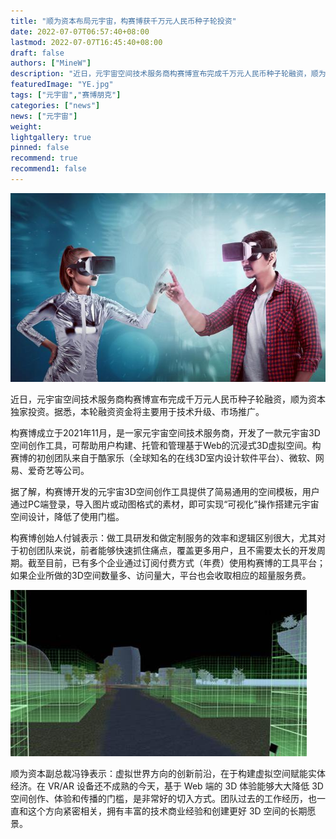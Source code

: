 ```yaml
---
title: "顺为资本布局元宇宙，构赛博获千万元人民币种子轮投资"
date: 2022-07-07T06:57:40+08:00
lastmod: 2022-07-07T16:45:40+08:00
draft: false
authors: ["MineW"]
description: "近日，元宇宙空间技术服务商构赛博宣布完成千万元人民币种子轮融资，顺为资本独家投资。据悉，本轮融资资金将主要用于技术升级、市场推广。"
featuredImage: "YE.jpg"
tags: ["元宇宙","赛博朋克"]
categories: ["news"]
news: ["元宇宙"]
weight: 
lightgallery: true
pinned: false
recommend: true
recommend1: false
---
```


![uu](uu.jpg)

近日，元宇宙空间技术服务商构赛博宣布完成千万元人民币种子轮融资，顺为资本独家投资。据悉，本轮融资资金将主要用于技术升级、市场推广。

构赛博成立于2021年11月，是一家元宇宙空间技术服务商，开发了一款元宇宙3D空间创作工具，可帮助用户构建、托管和管理基于Web的沉浸式3D虚拟空间。构赛博的初创团队来自于酷家乐（全球知名的在线3D室内设计软件平台）、微软、网易、爱奇艺等公司。

据了解，构赛博开发的元宇宙3D空间创作工具提供了简易通用的空间模板，用户通过PC端登录，导入图片或动图格式的素材，即可实现“可视化”操作搭建元宇宙空间设计，降低了使用门槛。

构赛博创始人付铖表示：做工具研发和做定制服务的效率和逻辑区别很大，尤其对于初创团队来说，前者能够快速抓住痛点，覆盖更多用户，且不需要太长的开发周期。截至目前，已有多个企业通过订阅付费方式（年费）使用构赛博的工具平台；如果企业所做的3D空间数量多、访问量大，平台也会收取相应的超量服务费。

![th](th.jpg)

顺为资本副总裁冯铮表示：虚拟世界方向的创新前沿，在于构建虚拟空间赋能实体经济。在 VR/AR 设备还不成熟的今天，基于 Web 端的 3D 体验能够大大降低 3D 空间创作、体验和传播的门槛，是非常好的切入方式。团队过去的工作经历，也一直和这个方向紧密相关，拥有丰富的技术商业经验和创建更好 3D 空间的长期愿景。